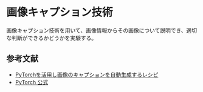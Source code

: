 # 画像キャプション技術
画像キャプション技術を用いて、画像情報からその画像について説明でき、適切な判断ができるかどうかを実験する。

## 参考文献
- [PyTorchを活用し画像のキャプションを自動生成するレシピ](https://axross-recipe.com/recipes/114)  
- [PyTorch 公式](https://pytorch.org/)